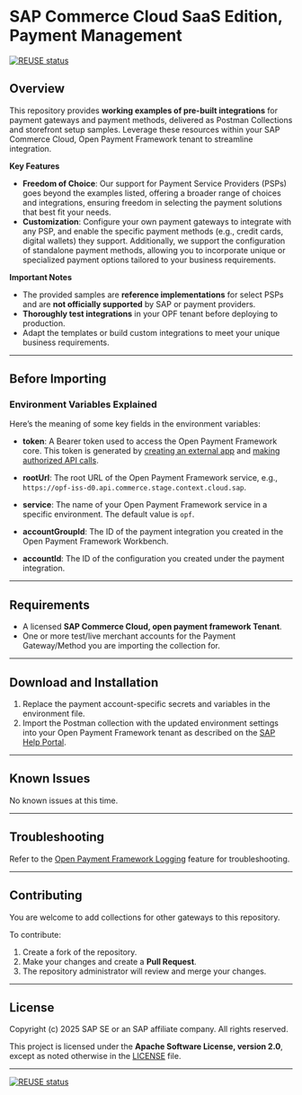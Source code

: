 # SAP Commerce Cloud SaaS Edition, Payment Management
[![REUSE status](https://api.reuse.software/badge/github.com/SAP-samples/open-payment-framework-integration)](https://api.reuse.software/info/github.com/SAP-samples/open-payment-framework-integration)

## Overview

This repository provides **working examples of pre-built integrations** for payment gateways and payment methods, delivered as Postman Collections and storefront setup samples. Leverage these resources within your SAP Commerce Cloud, Open Payment Framework tenant to streamline integration.

**Key Features**  
- **Freedom of Choice**: Our support for Payment Service Providers (PSPs) goes beyond the examples listed, offering a broader range of choices and integrations, ensuring freedom in selecting the payment solutions that best fit your needs.  
- **Customization**: Configure your own payment gateways to integrate with any PSP, and enable the specific payment methods (e.g., credit cards, digital wallets) they support. Additionally, we support the configuration of standalone payment methods, allowing you to incorporate unique or specialized payment options tailored to your business requirements.

**Important Notes**  
- The provided samples are **reference implementations** for select PSPs and are **not officially supported** by SAP or payment providers.  
- **Thoroughly test integrations** in your OPF tenant before deploying to production.  
- Adapt the templates or build custom integrations to meet your unique business requirements.  

---

## Before Importing  
### Environment Variables Explained  
Here’s the meaning of some key fields in the environment variables:  

- **token**: A Bearer token used to access the Open Payment Framework core. This token is generated by [creating an external app](https://help.sap.com/docs/OPEN_PAYMENT_FRAMEWORK/8ccca5bb539a49258e924b467ee4e1c2/d927d21974fe4b368e063f72733bf0fe.html) and [making authorized API calls](https://help.sap.com/docs/OPEN_PAYMENT_FRAMEWORK/8ccca5bb539a49258e924b467ee4e1c2/40c792e66e2942209dc853a43533d78d.html).  

- **rootUrl**: The root URL of the Open Payment Framework service, e.g., `https://opf-iss-d0.api.commerce.stage.context.cloud.sap`.  

- **service**: The name of your Open Payment Framework service in a specific environment. The default value is `opf`.  

- **accountGroupId**: The ID of the payment integration you created in the Open Payment Framework Workbench.  

- **accountId**: The ID of the configuration you created under the payment integration.  

---

## Requirements  
- A licensed **SAP Commerce Cloud, open payment framework Tenant**.  
- One or more test/live merchant accounts for the Payment Gateway/Method you are importing the collection for.  

---

## Download and Installation  
1. Replace the payment account-specific secrets and variables in the environment file.  
2. Import the Postman collection with the updated environment settings into your Open Payment Framework tenant as described on the [SAP Help Portal](https://help.sap.com/docs/OPEN_PAYMENT_FRAMEWORK/8ccca5bb539a49258e924b467ee4e1c2/562879e4d6fd4826b5d82219e5f19412.html).  

---

## Known Issues  
No known issues at this time.  

---


## Troubleshooting  
Refer to the [Open Payment Framework Logging](https://help.sap.com/docs/OPEN_PAYMENT_FRAMEWORK/9177e614020947c6a5ea457e1f1d29ea/beab05c2985242d396b6f454dc1b8bea.html) feature for troubleshooting.  

---

## Contributing  
You are welcome to add collections for other gateways to this repository.  

To contribute:  
1. Create a fork of the repository.  
2. Make your changes and create a **Pull Request**.  
3. The repository administrator will review and merge your changes.  

---

## License  
Copyright (c) 2025 SAP SE or an SAP affiliate company. All rights reserved.  

This project is licensed under the **Apache Software License, version 2.0**, except as noted otherwise in the [LICENSE](LICENSES/Apache-2.0.txt) file.

---

[![REUSE status](https://api.reuse.software/badge/github.com/SAP-samples/open-payment-framework-integration)](https://api.reuse.software/info/github.com/SAP-samples/open-payment-framework-integration)
